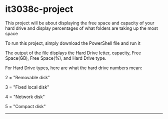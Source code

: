 # it3038c-project
This project will be about displaying the free space and capacity of your hard drive and display percentages of what folders are taking up the most space

To run this project, simply download the PowerShell file and run it

The output of the file displays the Hard Drive letter, capacity, Free Space(GB), Free Space(%), and Hard Drive type.

For Hard Drive types, here are what the hard drive numbers mean:

2 = "Removable disk"

3 = "Fixed local disk"

4 = "Network disk"

5 = "Compact disk"


-------------------------------------------------------------------------------------------------------------------------------------
